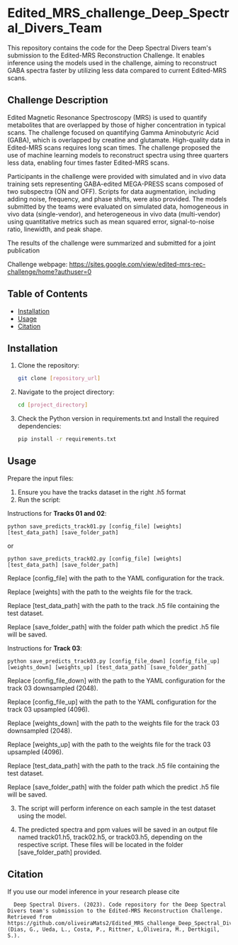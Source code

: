 # Edited_MRS_challenge_Deep_Spectral_Divers_Team

This repository contains the code for the Deep Spectral Divers team's submission to the Edited-MRS Reconstruction Challenge. It enables inference using the models used in the challenge, aiming to reconstruct GABA spectra faster by utilizing less data compared to current Edited-MRS scans.

## Challenge Description

Edited Magnetic Resonance Spectroscopy (MRS) is used to quantify metabolites that are overlapped by those of higher concentration in typical scans. The challenge focused on quantifying Gamma Aminobutyric Acid (GABA), which is overlapped by creatine and glutamate. High-quality data in Edited-MRS scans requires long scan times. The challenge proposed the use of machine learning models to reconstruct spectra using three quarters less data, enabling four times faster Edited-MRS scans.

Participants in the challenge were provided with simulated and in vivo data training sets representing GABA-edited MEGA-PRESS scans composed of two subspectra (ON and OFF). Scripts for data augmentation, including adding noise, frequency, and phase shifts, were also provided. The models submitted by the teams were evaluated on simulated data, homogeneous in vivo data (single-vendor), and heterogeneous in vivo data (multi-vendor) using quantitative metrics such as mean squared error, signal-to-noise ratio, linewidth, and peak shape.

The results of the challenge were summarized and submitted for a joint publication

Challenge webpage: https://sites.google.com/view/edited-mrs-rec-challenge/home?authuser=0

## Table of Contents

- [Installation](#installation)
- [Usage](#usage)
- [Citation](#citation)

## Installation

1. Clone the repository:

   ```bash
   git clone [repository_url]

2. Navigate to the project directory:

   ```bash
   cd [project_directory]
   
3. Check the Python version in requirements.txt and Install the required dependencies:

    ```bash
   pip install -r requirements.txt
   
## Usage

Prepare the input files:

1. Ensure you have the tracks dataset in the right .h5 format
2. Run the script:

Instructions for **Tracks 01 and 02**:

    python save_predicts_track01.py [config_file] [weights] [test_data_path] [save_folder_path]

or 

    python save_predicts_track02.py [config_file] [weights] [test_data_path] [save_folder_path]

Replace [config_file] with the path to the YAML configuration for the track.

Replace [weights] with the path to the weights file for the track.

Replace [test_data_path] with the path to the track .h5 file containing the test dataset.

Replace [save_folder_path] with the folder path which the predict .h5 file will be saved.

Instructions for **Track 03**:

    python save_predicts_track03.py [config_file_down] [config_file_up] [weights_down] [weights_up] [test_data_path] [save_folder_path]


Replace [config_file_down] with the path to the YAML configuration for the track 03 downsampled (2048).

Replace [config_file_up] with the path to the YAML configuration for the track 03 upsampled (4096).

Replace [weights_down] with the path to the weights file for the track 03 downsampled (2048).

Replace [weights_up] with the path to the weights file for the track 03 upsampled (4096).

Replace [test_data_path] with the path to the track .h5 file containing the test dataset.

Replace [save_folder_path] with the folder path which the predict .h5 file will be saved.

3. The script will perform inference on each sample in the test dataset using the model.

4. The predicted spectra and ppm values will be saved in an output file named track01.h5, track02.h5, or track03.h5, depending on the respective script. These files will be located in the folder [save_folder_path] provided.


## Citation

If you use our model inference in your research please cite


      Deep Spectral Divers. (2023). Code repository for the Deep Spectral Divers team's submission to the Edited-MRS Reconstruction Challenge. Retrieved from https://github.com/oliveiraMats2/Edited_MRS_challenge_Deep_Spectral_Divers_Team (Dias, G., Ueda, L., Costa, P., Rittner, L,Oliveira, M., Dertkigil, S.). 
 

